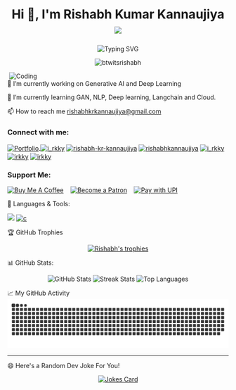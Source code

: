 <h1 align="center">Hi 👋, I'm Rishabh Kumar Kannaujiya <img src="https://media.giphy.com/media/mGcNjsfWAjY5AEZNw6/giphy.gif" width="50"></h1>

<p align="center">
<img src="https://readme-typing-svg.demolab.com?font=Fira+Code&weight=500&pause=1000&color=00F7FF&center=true&width=435&lines=AI+Practitioner+%7C+ML+%26+DL+Explorer;Let's+build+the+future+together+%F0%9F%A4%96" alt="Typing SVG" />
</p>

<p align="center">
<img src="https://komarev.com/ghpvc/?username=btwitsrishabh&label=Profile%20views&color=0e75b6&style=flat" alt="btwitsrishabh" />
</p>

<img align="right" alt="Coding" width="500" src="https://i.redd.it/n8agw6z2smyb1.gif">

🔭 I’m currently working on Generative AI and Deep Learning

🌱 I’m currently learning GAN, NLP, Deep learning, Langchain and Cloud.

📫 How to reach me rishabhkrkannaujiya@gmail.com

<h3 align="left">Connect with me:</h3>
<p align="left">
  <a href="https://portfolio-smoky-rho-12.vercel.app/" target="_blank">
  <img align="center" src="https://img.icons8.com/ios-filled/50/000000/portfolio.png" alt="Portfolio" height="30" width="40" />
</a>
<a href="https://x.com/i_rkky" target="blank"><img align="center" src="https://raw.githubusercontent.com/rahuldkjain/github-profile-readme-generator/master/src/images/icons/Social/twitter.svg" alt="i_rkky" height="30" width="40" /></a>
<a href="https://www.linkedin.com/in/rishabh-kr-kannaujiya/" target="blank"><img align="center" src="https://raw.githubusercontent.com/rahuldkjain/github-profile-readme-generator/master/src/images/icons/Social/linked-in-alt.svg" alt="rishabh-kr-kannaujiya" height="30" width="40" /></a>
<a href="https://www.kaggle.com/rishabhkannaujiya" target="blank"><img align="center" src="https://raw.githubusercontent.com/rahuldkjain/github-profile-readme-generator/master/src/images/icons/Social/kaggle.svg" alt="rishabhkannaujiya" height="30" width="40" /></a>
<a href="https://instagram.com/i_rkky" target="blank"><img align="center" src="https://raw.githubusercontent.com/rahuldkjain/github-profile-readme-generator/master/src/images/icons/Social/instagram.svg" alt="i_rkky" height="30" width="40" /></a>
<a href="https://leetcode.com/u/irkky/" target="blank"><img align="center" src="https://raw.githubusercontent.com/rahuldkjain/github-profile-readme-generator/master/src/images/icons/Social/leet-code.svg" alt="irkky" height="30" width="40" /></a>
<a href="https://huggingface.co/irkky" target="blank"><img align="center" src="https://huggingface.co/datasets/huggingface/brand-assets/resolve/main/hf-logo.png" alt="irkky" height="40" width="40" /></a>
</p>

<h3 align="left">Support Me:</h3>
<p align="left">
<a href="https://buymeacoffee.com/rishabhkannaujiya" target="_blank"><img src="https://cdn.buymeacoffee.com/buttons/v2/default-yellow.png" alt="Buy Me A Coffee" height="40" width="145"></a>
&nbsp;&nbsp;
<a href="https://www.patreon.com/RishabhKannaujiya" target="_blank"><img src="https://c5.patreon.com/external/logo/become_a_patron_button@2x.png" alt="Become a Patron" height="40"></a>
&nbsp;&nbsp;
<a href="rikkyrich96@oksbi" target="_blank"><img src="https://img.shields.io/badge/Pay%20with-UPI-blue?style=for-the-badge&logo=upi" alt="Pay with UPI" height="40"></a>
</p>

🧰 Languages & Tools:
<p align="">
<img src="https://skillicons.dev/icons?i=python,tensorflow,git,github,flask,gcp,matlab,vscode" /> <a href="https://www.langchain.com/" target="_blank" rel="noreferrer"> <img src="https://registry.npmmirror.com/@lobehub/icons-static-png/1.59.0/files/dark/langchain.png" alt="c" width="60" height="60"/> </a> 
</p>

🏆 GitHub Trophies
<p align="center">
<a href="https://github.com/ryo-ma/github-profile-trophy"><img src="https://github-profile-trophy.vercel.app/?username=irkky&theme=juicyfresh" alt="Rishabh's trophies" /></a> </p>
</p>

📊 GitHub Stats:
<p align="center">
<img src="https://github-readme-stats.vercel.app/api?username=irkky&show_icons=true&theme=radical" alt="GitHub Stats" />
<img src="https://github-readme-streak-stats.herokuapp.com/?user=irkky&theme=radical" alt="Streak Stats" />
<img src="https://github-readme-stats.vercel.app/api/top-langs/?username=irkky&layout=compact&theme=radical" alt="Top Languages" />
</p>

📈 My GitHub Activity
<img 
src="https://raw.githubusercontent.com/Platane/snk/output/github-contribution-grid-snake-dark.svg" 
alt="Snake eating contributions" 
style="opacity: 0.8;" 
/>

---

😄 Here's a Random Dev Joke For You!
<p align="center">
<a href="https://readme-jokes.vercel.app/api">
<img src="https://readme-jokes.vercel.app/api?theme=tokyonight" alt="Jokes Card" />
</a>
</p>


